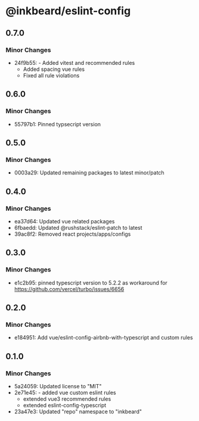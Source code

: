 # @inkbeard/eslint-config

## 0.7.0

### Minor Changes

- 24f9b55: - Added vitest and recommended rules
  - Added spacing vue rules
  - Fixed all rule violations

## 0.6.0

### Minor Changes

- 55797b1: Pinned typsecript version

## 0.5.0

### Minor Changes

- 0003a29: Updated remaining packages to latest minor/patch

## 0.4.0

### Minor Changes

- ea37d64: Updated vue related packages
- 6fbaedd: Updated @rushstack/eslint-patch to latest
- 39ac8f2: Removed react projects/apps/configs

## 0.3.0

### Minor Changes

- e1c2b95: pinned typescript version to 5.2.2 as workaround for https://github.com/vercel/turbo/issues/6656

## 0.2.0

### Minor Changes

- e184951: Add vue/eslint-config-airbnb-with-typescript and custom rules

## 0.1.0

### Minor Changes

- 5a24059: Updated license to "MIT"
- 2e71e45: - added vue custom eslint rules
  - extended vue3 recommended rules
  - extended eslint-config-typescript
- 23a47e3: Updated "repo" namespace to "inkbeard"
